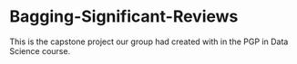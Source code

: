 # Bagging-Significant-Reviews
This is the capstone project our group had created with  in the PGP in Data Science course. 
